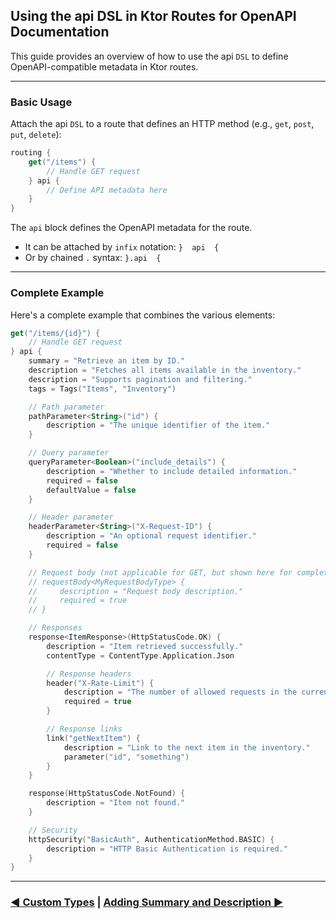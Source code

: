 ## Using the api DSL in Ktor Routes for OpenAPI Documentation

This guide provides an overview of how to use the api `DSL` to define OpenAPI-compatible metadata in Ktor routes.

---

### Basic Usage

Attach the api `DSL` to a route that defines an HTTP method (e.g., `get`, `post`, `put`, `delete`):

```kotlin
routing {
    get("/items") {
        // Handle GET request
    } api {
        // Define API metadata here
    }
}
```

The `api` block defines the OpenAPI metadata for the route.

- It can be attached by `infix` notation: `}  api  {`
- Or by chained `.` syntax: `}.api  {`

---

### Complete Example

Here's a complete example that combines the various elements:

```kotlin
get("/items/{id}") {
    // Handle GET request
} api {
    summary = "Retrieve an item by ID."
    description = "Fetches all items available in the inventory."
    description = "Supports pagination and filtering."
    tags = Tags("Items", "Inventory")

    // Path parameter
    pathParameter<String>("id") {
        description = "The unique identifier of the item."
    }

    // Query parameter
    queryParameter<Boolean>("include_details") {
        description = "Whether to include detailed information."
        required = false
        defaultValue = false
    }

    // Header parameter
    headerParameter<String>("X-Request-ID") {
        description = "An optional request identifier."
        required = false
    }

    // Request body (not applicable for GET, but shown here for completeness)
    // requestBody<MyRequestBodyType> {
    //     description = "Request body description."
    //     required = true
    // }

    // Responses
    response<ItemResponse>(HttpStatusCode.OK) {
        description = "Item retrieved successfully."
        contentType = ContentType.Application.Json

        // Response headers
        header("X-Rate-Limit") {
            description = "The number of allowed requests in the current period."
            required = true
        }

        // Response links
        link("getNextItem") {
            description = "Link to the next item in the inventory."
            parameter("id", "something")
        }
    }

    response(HttpStatusCode.NotFound) {
        description = "Item not found."
    }

    // Security
    httpSecurity("BasicAuth", AuthenticationMethod.BASIC) {
        description = "HTTP Basic Authentication is required."
    }
}
```

---

### [◄ Custom Types](02.custom-types.md) | [Adding Summary and Description ►](04.api-usage-summary-description.md)

